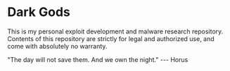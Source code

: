 Dark Gods
==
This is my personal exploit development and malware research repository. Contents of this repository are strictly for legal and authorized use, and come with absolutely no warranty.

"The day will not save them. And we own the night." --- Horus 
